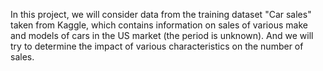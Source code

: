 In this project, we will consider data from the training dataset "Car sales" taken from Kaggle, which contains information on sales of various make and models of cars in the US market (the period is unknown). And we will try to determine the impact of various characteristics on the number of sales.